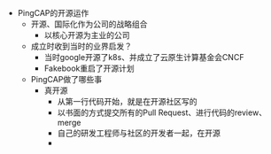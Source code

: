- PingCAP的开源运作
	- 开源、国际化作为公司的战略组合
		- 以核心开源为主业的公司
	- 成立时收到当时的业界启发？
		- 当时google开源了k8s、并成立了云原生计算基金会CNCF
		- Fakebook重启了开源计划
	- PingCAP做了哪些事
		- 真开源
			- 从第一行代码开始，就是在开源社区写的
			- 以书面的方式提交所有的Pull Request、进行代码的review、merge
			- 自己的研发工程师与社区的开发者一起，在开源
			-